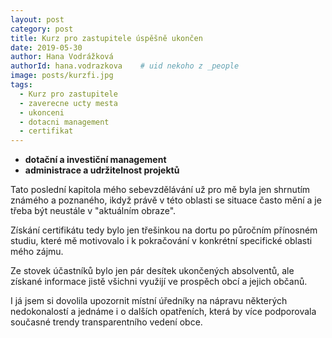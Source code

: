 ```yaml
---
layout: post
category: post
title: Kurz pro zastupitele úspěšně ukončen   
date: 2019-05-30
author: Hana Vodrážková
authorId: hana.vodrazkova    # uid nekoho z _people
image: posts/kurzfi.jpg
tags:
  - Kurz pro zastupitele
  - zaverecne ucty mesta
  - ukonceni
  - dotacni management
  - certifikat
---
```


* **dotační a investiční management**
* **administrace a udržitelnost projektů** 

Tato poslední kapitola mého sebevzdělávání už pro mě byla jen shrnutím známého a poznaného, ikdyž právě v této oblasti se situace 
často mění a je třeba být neustále v "aktuálním obraze". 

Získání certifikátu tedy bylo jen třešinkou na dortu po půročním přínosném studiu, které mě motivovalo i k pokračování 
v konkrétní specifické oblasti mého zájmu. 

Ze stovek účastníků bylo jen pár desítek ukončených absolventů, ale získané informace jistě všichni využijí ve prospěch obcí
a jejich občanů.

I já jsem si dovolila upozornit místní úředníky na nápravu některých nedokonalostí a jednáme i o dalších opatřeních, která by více 
podporovala současné trendy transparentního vedení obce.


